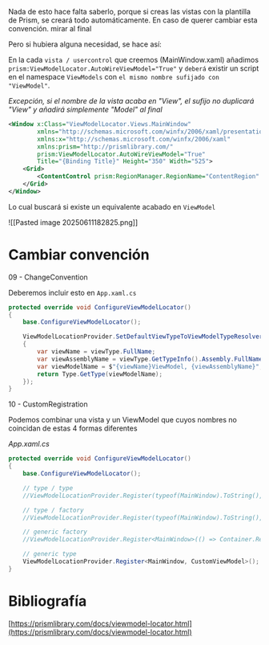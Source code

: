 Nada de esto hace falta saberlo, porque si creas las vistas con la plantilla de Prism, se creará todo automáticamente. En caso de querer cambiar esta convención. mirar al final

Pero si hubiera alguna necesidad, se hace así:

En la cada `vista / usercontrol` que creemos (MainWindow.xaml) añadimos `prism:ViewModelLocator.AutoWireViewModel="True"` y `deberá` existir un script en el namespace `ViewModels` con `el mismo nombre sufijado con "ViewModel"`. 

_Excepción, si el nombre de la vista acaba en "View", el sufijo no duplicará "View" y añadirá simplemente "Model" al final_

```xml 
<Window x:Class="ViewModelLocator.Views.MainWindow"
        xmlns="http://schemas.microsoft.com/winfx/2006/xaml/presentation"
        xmlns:x="http://schemas.microsoft.com/winfx/2006/xaml"
        xmlns:prism="http://prismlibrary.com/"
        prism:ViewModelLocator.AutoWireViewModel="True"
        Title="{Binding Title}" Height="350" Width="525">
    <Grid>
        <ContentControl prism:RegionManager.RegionName="ContentRegion" />
    </Grid>
</Window>
``` 

Lo cual buscará si existe un equivalente acabado en `ViewModel`


![[Pasted image 20250611182825.png]]


# Cambiar convención

09 - ChangeConvention

Deberemos incluir esto en `App.xaml.cs`

```cs 
protected override void ConfigureViewModelLocator()
{
    base.ConfigureViewModelLocator();

    ViewModelLocationProvider.SetDefaultViewTypeToViewModelTypeResolver((viewType) =>
    {
        var viewName = viewType.FullName;
        var viewAssemblyName = viewType.GetTypeInfo().Assembly.FullName;
        var viewModelName = $"{viewName}ViewModel, {viewAssemblyName}";
        return Type.GetType(viewModelName);
    });
}
```


10 - CustomRegistration

Podemos combinar una vista y un ViewModel que cuyos nombres no coincidan de estas 4 formas diferentes

_App.xaml.cs_
```cs 
protected override void ConfigureViewModelLocator()
{
    base.ConfigureViewModelLocator();

    // type / type
    //ViewModelLocationProvider.Register(typeof(MainWindow).ToString(), typeof(CustomViewModel));

    // type / factory
    //ViewModelLocationProvider.Register(typeof(MainWindow).ToString(), () => Container.Resolve<CustomViewModel>());

    // generic factory
    //ViewModelLocationProvider.Register<MainWindow>(() => Container.Resolve<CustomViewModel>());

    // generic type
    ViewModelLocationProvider.Register<MainWindow, CustomViewModel>();
}
``` 

# Bibliografía

[https://prismlibrary.com/docs/viewmodel-locator.html](https://prismlibrary.com/docs/viewmodel-locator.html)